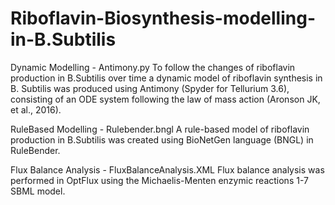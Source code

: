 # Riboflavin-Biosynthesis-modelling-in-B.Subtilis
Dynamic Modelling - Antimony.py
To follow the changes of riboflavin production in B.Subtilis over time a dynamic model of riboflavin synthesis in B. Subtilis was produced using Antimony (Spyder for
Tellurium 3.6), consisting of an ODE system following the law of mass action (Aronson JK, et al., 2016). 

RuleBased Modelling - Rulebender.bngl
A rule-based model of riboflavin production in B.Subtilis was created using BioNetGen language (BNGL) in RuleBender.

Flux Balance Analysis - FluxBalanceAnalysis.XML
Flux balance analysis was performed in OptFlux using the Michaelis-Menten enzymic reactions 1-7 SBML model.
